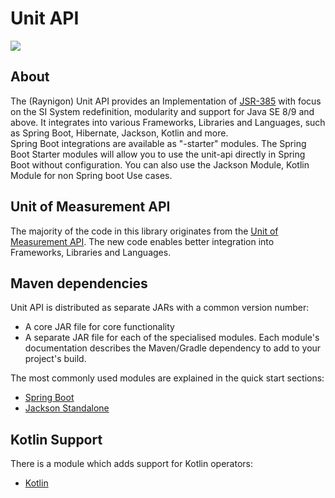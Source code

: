 # Unit API

![](assets/logo.png)

## About

The (Raynigon) Unit API provides an Implementation of [JSR-385](https://www.jcp.org/en/jsr/detail?id=385) 
with focus on the SI System redefinition, modularity and support for Java SE 8/9 and above.
It integrates into various Frameworks, Libraries and Languages, such as Spring Boot, Hibernate, Jackson, Kotlin and more.  
Spring Boot integrations are available as "-starter" modules. 
The Spring Boot Starter modules will allow you to use the unit-api directly in Spring Boot without configuration.
You can also use the Jackson Module, Kotlin Module for non Spring boot Use cases.

## Unit of Measurement API

The majority of the code in this library originates from the [Unit of Measurement API](https://unitsofmeasurement.github.io/unit-api/).
The new code enables better integration into Frameworks, Libraries and Languages.

## Maven dependencies

Unit API is distributed as separate JARs with a common version number:

* A core JAR file for core functionality
* A separate JAR file for each of the specialised modules. 
Each module's documentation describes the Maven/Gradle dependency to add to your project's build.

The most commonly used modules are explained in the quick start sections:

* [Spring Boot](/quickstart/spring-boot)
* [Jackson Standalone](/quickstart/jackson)

## Kotlin Support

There is a module which adds support for Kotlin operators:

* [Kotlin](/modules/kotlin-module)